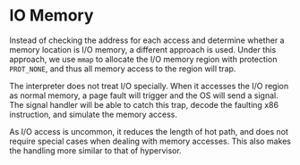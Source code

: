 IO Memory
=========

Instead of checking the address for each access and determine whether a memory location is I/O
memory, a different approach is used. Under this approach, we use `mmap` to allocate the I/O
memory region with protection `PROT_NONE`, and thus all memory access to the region will trap.

The interpreter does not treat I/O specially. When it accesses the I/O region as normal memory,
a page fault will trigger and the OS will send a signal. The signal handler will be able to catch
this trap, decode the faulting x86 instruction, and simulate the memory access.

As I/O access is uncommon, it reduces the length of hot path, and does not require special cases
when dealing with memory accesses. This also makes the handling more similar to that of hypervisor.
